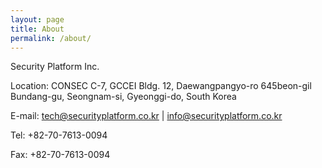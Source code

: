 ```yaml
---
layout: page
title: About
permalink: /about/
---
```


Security Platform Inc.

Location: CONSEC C-7, GCCEI Bldg. 12, Daewangpangyo-ro 645beon-gil Bundang-gu, Seongnam-si, Gyeonggi-do, South Korea

E-mail: tech@securityplatform.co.kr | info@securityplatform.co.kr 

Tel:    +82-70-7613-0094

Fax:    +82-70-7613-0094

